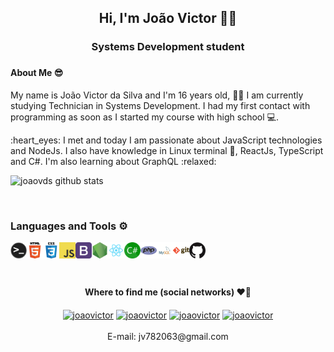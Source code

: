 <h2 align="center">
  Hi, I'm João Victor 👋🏻
</h2>

<h3 align="center">
  Systems Development student
<h3>

#### About Me :sunglasses:
<p>
My name is João Victor da Silva and I'm 16 years old, 👨‍🎓 I am currently studying Technician in Systems Development. I had my first contact with programming as soon as I started my course with high school 💻.
</p>
<p>
:heart_eyes: I met and today I am passionate about JavaScript technologies and NodeJs. I also have knowledge in Linux terminal 🐧, ReactJs, TypeScript and C#.
I'm also learning about GraphQL :relaxed:
</p>

![joaovds github stats](https://github-readme-stats.vercel.app/api?username=joaovds&show_icons=true&theme=dark)

<br>


### Languages and Tools ⚙

<img align="left" alt="Terminal" width="26px" src="https://raw.githubusercontent.com/github/explore/80688e429a7d4ef2fca1e82350fe8e3517d3494d/topics/terminal/terminal.png" />
<img align="left" alt="HTML5" width="26px" src="https://raw.githubusercontent.com/github/explore/80688e429a7d4ef2fca1e82350fe8e3517d3494d/topics/html/html.png" />
<img align="left" alt="CSS3" width="26px" src="https://raw.githubusercontent.com/github/explore/80688e429a7d4ef2fca1e82350fe8e3517d3494d/topics/css/css.png" />
<img align="left" alt="JavaScript" width="26px" src="https://raw.githubusercontent.com/github/explore/80688e429a7d4ef2fca1e82350fe8e3517d3494d/topics/javascript/javascript.png" />
<img align="left" alt="Bootstrap" width="26px" src="https://raw.githubusercontent.com/github/explore/e94815998e4e0713912fed477a1f346ec04c3da2/topics/bootstrap/bootstrap.png" />
<img align="left" alt="Node.js" width="26px" src="https://raw.githubusercontent.com/github/explore/80688e429a7d4ef2fca1e82350fe8e3517d3494d/topics/nodejs/nodejs.png" />
<img align="left" alt="React" width="26px" src="https://raw.githubusercontent.com/github/explore/80688e429a7d4ef2fca1e82350fe8e3517d3494d/topics/react/react.png" />
<img align="left" alt="Csharp" width="26px" src="https://raw.githubusercontent.com/github/explore/80688e429a7d4ef2fca1e82350fe8e3517d3494d/topics/csharp/csharp.png">
<img align="left" alt="Php" width="26px" src="https://raw.githubusercontent.com/github/explore/e94815998e4e0713912fed477a1f346ec04c3da2/topics/php/php.png" />
<img align="left" alt="MySQL" width="26px" src="https://raw.githubusercontent.com/github/explore/80688e429a7d4ef2fca1e82350fe8e3517d3494d/topics/mysql/mysql.png" />
<img align="left" alt="Git" width="26px" src="https://raw.githubusercontent.com/github/explore/80688e429a7d4ef2fca1e82350fe8e3517d3494d/topics/git/git.png" />
<img align="left" alt="GitHub" width="26px" src="https://raw.githubusercontent.com/github/explore/78df643247d429f6cc873026c0622819ad797942/topics/github/github.png" />

<br><br><br>

<h4 align="center">Where to find me (social networks) ❤️📱</h4>

<p align="center">
  <a href="https://twitter.com/JooVict48010462" target="blank"><img align="center" src="https://cdn.jsdelivr.net/npm/simple-icons@3.0.1/icons/twitter.svg" alt="joaovictor" height="25" width="25" /></a>
  <a href="https://www.facebook.com/profile.php?id=100015450819596" target="blank"><img align="center" src="https://cdn.jsdelivr.net/npm/simple-icons@3.0.1/icons/facebook.svg" alt="joaovictor" height="25" width="25" /></a>
  <a href="https://www.linkedin.com/in/jo%C3%A3o-victor-da-silva-a85907189/" target="blank"><img align="center" src="https://cdn.jsdelivr.net/npm/simple-icons@3.0.1/icons/linkedin.svg" alt="joaovictor" height="25" width="25" /></a>
  <a href="https://www.instagram.com/joaov.7820/?hl=pt-br" target="blank"><img align="center" src="https://cdn.jsdelivr.net/npm/simple-icons@3.0.1/icons/instagram.svg" alt="joaovictor" height="25" width="25" /></a>
  <br>
  <br>
  E-mail: jv782063@gmail.com
</p>


<!--
**joaovds/joaovds** is a ✨ _special_ ✨ repository because its `README.md` (this file) appears on your GitHub profile.

Here are some ideas to get you started:

- 🔭 I’m currently working on ...
- 🌱 I’m currently learning ...
- 👯 I’m looking to collaborate on ...
- 🤔 I’m looking for help with ...
- 💬 Ask me about ...
- 📫 How to reach me: ...
- 😄 Pronouns: ...
- ⚡ Fun fact: ...
-->
